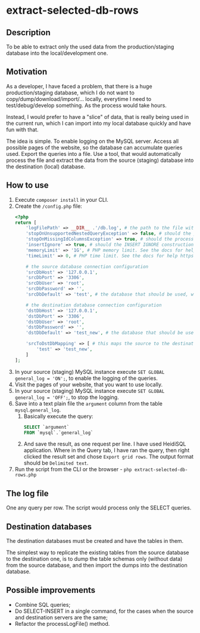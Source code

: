 # extract-selected-db-rows

## Description

To be able to extract only the used data from the production/staging database into the local/development one.

## Motivation

As a developer, I have faced a problem, that there is a huge production/staging database, which I do not want to copy/dump/download/import/... locally, everytime I need to test/debug/develop something. As the process would take hours.

Instead, I would prefer to have a "slice" of data, that is really being used in the current run, which I can import into my local database quickly and have fun with that.

The idea is simple. To enable logging on the MySQL server. Access all possible pages of the website, so the database can accumulate queries used. Export the queries into a file. Use a tool, that would automatically process the file and extract the data from the source (staging) database into the destination (local) database.

## How to use

1. Execute `composer install` in your CLI.
2. Create the `/config.php` file:
   ```php
   <?php
   return [
       'logFilePath' => __DIR__ .'/db.log', # the path to the file with queries logged in mysql.general_log
       'stopOnUnsupportedNestedQueryException' => false, # should the processing be stopped, when a nested query is found or not. The nested queries are not supported yet.
       'stopOnMissingIdColumnsException' => true, # should the processing be stopped, when script could not identify the identifying columns of the used table. This usually happens, when there are no PRIMARY and no UNIQUE indexes.
       'insertIgnore' => true, # should the INSERT IGNORE construction be used or just INSERT, to save the data. Useful to set this to TRUE if you running the script multiple times.
       'memoryLimit' => '1G', # PHP memory limit. See the docs for help https://www.php.net/manual/en/ini.core.php#ini.memory-limit
       'timeLimit' => 0, # PHP time limit. See the docs for help https://www.php.net/manual/en/info.configuration.php#ini.max-execution-time
   
       # the source database connection configuration
       'srcDbHost' => '127.0.0.1',
       'srcDbPort' => '3306',
       'srcDbUser' => 'root',
       'srcDbPassword' => '',
       'srcDbDefault' => 'test', # the database that should be used, when the query does not specify the database explicitly
   
       # the destination database connection configuration
       'dstDbHost' => '127.0.0.1',
       'dstDbPort' => '3306',
       'dstDbUser' => 'root',
       'dstDbPassword' => '',
       'dstDbDefault' => 'test_new', # the database that should be used, when the query does not specify the database explicitly
   
       'srcToDstDbMapping' => [ # this maps the source to the destination databases. We should take the rows from the source database and put them into the destination one
           'test' => 'test_new',
       ]
   ];
   ```
3. In your source (staging) MySQL instance execute `SET GLOBAL general_log = 'ON';`, to enable the logging of the queries.
4. Visit the pages of your website, that you want to use locally.
5. In your source (staging) MySQL instance execute `SET GLOBAL general_log = 'OFF';`, to stop the logging.
6. Save into a text plain file the `argument` column from the table `mysql`.`general_log`.
   1. Basically execute the query:
      ```sql
      SELECT `argument`
      FROM `mysql`.`general_log`
      ```
    2. And save the result, as one request per line. I have used HeidiSQL application. Where in the Query tab, I have ran the query, then right clicked the result set and chose `Export grid rows`. The output format should be `Delimited text`.
7. Run the script from the CLI or the browser - `php extract-selected-db-rows.php`

## The log file

One any query per row. The script would process only the SELECT queries.

## Destination databases

The destination databases must be created and have the tables in them.

The simplest way to replicate the existing tables from the source database to the destination one, is to dump the table schemas only (without data) from the source database, and then import the dumps into the destination database.

## Possible improvements

* Combine SQL queries;
* Do SELECT-INSERT in a single command, for the cases when the source and destination servers are the same;
* Refactor the processLogFile() method.